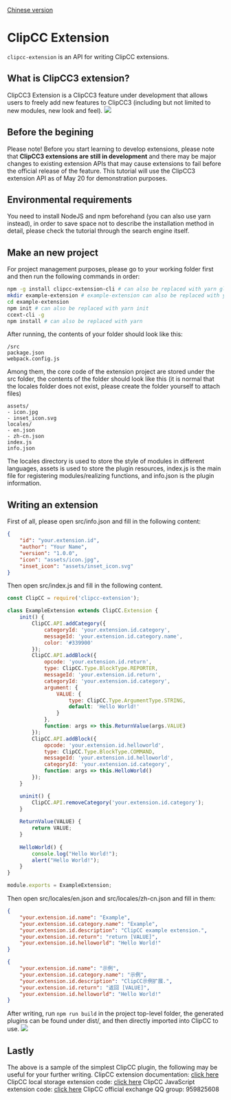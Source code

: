 [Chinese version](https://github.com/Clipteam/clipcc-extension/blob/master/README_CN.md)
# ClipCC Extension

`clipcc-extension` is an API for writing ClipCC extensions.
## What is ClipCC3 extension?
ClipCC3 Extension is a ClipCC3 feature under development that allows users to freely add new features to ClipCC3 (including but not limited to new modules, new look and feel).
![](https://i.niupic.com/images/2021/05/20/9i1I.jpg)
<!--more-->
## Before the begining
Please note! Before you start learning to develop extensions, please note that **ClipCC3 extensions are still in development** and there may be major changes to existing extension APIs that may cause extensions to fail before the official release of the feature. This tutorial will use the ClipCC3 extension API as of May 20 for demonstration purposes.
## Environmental requirements
You need to install NodeJS and npm beforehand (you can also use yarn instead), in order to save space not to describe the installation method in detail, please check the tutorial through the search engine itself.
## Make an new project
For project management purposes, please go to your working folder first and then run the following commands in order:
``` bash
npm -g install clipcc-extension-cli # can also be replaced with yarn global add clipcc-extension-cli
mkdir example-extension # example-extension can also be replaced with your extension name
cd example-extension
npm init # can also be replaced with yarn init
ccext-cli -g
npm install # can also be replaced with yarn
```
After running, the contents of your folder should look like this:
```
/src
package.json
webpack.config.js
```
Among them, the core code of the extension project are stored under the src folder, the contents of the folder should look like this (it is normal that the locales folder does not exist, please create the folder yourself to attach files)
```
assets/
- icon.jpg
- inset_icon.svg
locales/
- en.json
- zh-cn.json
index.js
info.json
```
The locales directory is used to store the style of modules in different languages, assets is used to store the plugin resources, index.js is the main file for registering modules/realizing functions, and info.json is the plugin information.
## Writing an extension
First of all, please open src/info.json and fill in the following content:
```json
{
    "id": "your.extension.id",
    "author": "Your Name",
    "version": "1.0.0",
    "icon": "assets/icon.jpg",
    "inset_icon": "assets/inset_icon.svg"
}
```
Then open src/index.js and fill in the following content.
```javascript
const ClipCC = require('clipcc-extension');

class ExampleExtension extends ClipCC.Extension {
    init() {
        ClipCC.API.addCategory({
            categoryId: 'your.extension.id.category',
            messageId: 'your.extension.id.category.name',
            color: '#339900'
        });
        ClipCC.API.addBlock({
            opcode: 'your.extension.id.return',
            type: ClipCC.Type.BlockType.REPORTER,
            messageId: 'your.extension.id.return',
            categoryId: 'your.extension.id.category',
            argument: {
                VALUE: {
                    type: ClipCC.Type.ArgumentType.STRING,
                    default: 'Hello World!'
                }
            },
            function: args => this.ReturnValue(args.VALUE)
        });
        ClipCC.API.addBlock({
            opcode: 'your.extension.id.helloworld',
            type: ClipCC.Type.BlockType.COMMAND,
            messageId: 'your.extension.id.helloworld',
            categoryId: 'your.extension.id.category',
            function: args => this.HelloWorld()
        });
    }

    uninit() {
        ClipCC.API.removeCategory('your.extension.id.category');
    }
    
    ReturnValue(VALUE) {
        return VALUE;
    }
    
    HelloWorld() {
        console.log("Hello World!");
        alert("Hello World!");
    }
}

module.exports = ExampleExtension;
```
Then open src/locales/en.json and src/locales/zh-cn.json and fill in them:
```json
{
    "your.extension.id.name": "Example",
    "your.extension.id.category.name": "Example",
    "your.extension.id.description": "ClipCC example extension.",
    "your.extension.id.return": "return [VALUE]",
    "your.extension.id.helloworld": "Hello World!"
}

```

```json
{
    "your.extension.id.name": "示例",
    "your.extension.id.category.name": "示例",
    "your.extension.id.description": "ClipCC示例扩展.",
    "your.extension.id.return": "返回 [VALUE]",
    "your.extension.id.helloworld": "Hello World!"
}

```
After writing, run ``npm run build`` in the project top-level folder, the generated plugins can be found under dist/, and then directly imported into ClipCC to use.
![](https://i.niupic.com/images/2021/05/20/9i21.jpg)
## Lastly
The above is a sample of the simplest ClipCC plugin, the following may be useful for your further writing.
ClipCC extension documentation: [click here](https://clipteam.github.io/clipcc-extension/)
ClipCC local storage extension code: [click here](https://github.com/Clipteam/clipcc-extension-local-storage)
ClipCC JavaScript extension code: [click here](https://github.com/SinanGentoo/clipcc-extension-javascript)
ClipCC official exchange QQ group: 959825608